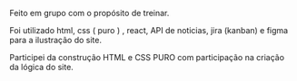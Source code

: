 Feito em grupo com o propósito de treinar.

Foi utilizado html, css ( puro ) , react, API de noticias, jira (kanban) e figma para a ilustração do site.

Participei da construção HTML e CSS PURO com participação na criação da lógica do site.
